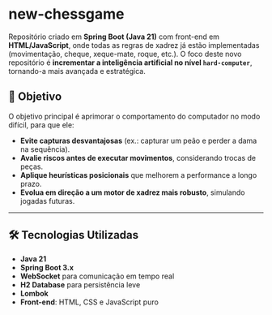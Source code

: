 # new-chessgame
Repositório criado em **Spring Boot (Java 21)** com front-end em **HTML/JavaScript**, onde todas as regras de xadrez já estão implementadas (movimentação, cheque, xeque-mate, roque, etc.). O foco deste novo repositório é **incrementar a inteligência artificial no nível `hard-computer`**, tornando-a mais avançada e estratégica.

## 🎯 Objetivo

O objetivo principal é aprimorar o comportamento do computador no modo difícil, para que ele:
- **Evite capturas desvantajosas** (ex.: capturar um peão e perder a dama na sequência).
- **Avalie riscos antes de executar movimentos**, considerando trocas de peças.
- **Aplique heurísticas posicionais** que melhorem a performance a longo prazo.
- **Evolua em direção a um motor de xadrez mais robusto**, simulando jogadas futuras.

---

## 🛠️ Tecnologias Utilizadas

- **Java 21**
- **Spring Boot 3.x**
- **WebSocket** para comunicação em tempo real
- **H2 Database** para persistência leve
- **Lombok**
- **Front-end**: HTML, CSS e JavaScript puro
